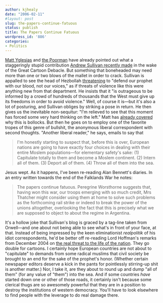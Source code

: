 ```yaml
---
author: kjhealy
date: "2006-02-11"
#layout: post
slug: the-papers-continue-fatuous
status: publish
title: The Papers Continue Fatuous
wordpress_id: '886'
categories:
- Politics
---
```


[Matt Yglesias](http://www.tpmcafe.com/node/26513) and [the Poorman](http://www.thepoorman.net/2006/02/11/we-need-to-improve-our-circulation-in-serbian/) have already pointed out what a staggeringly stupid contribution [Andrew Sullivan recently made](http://time.blogs.com/daily_dish/2006/02/blackmail.html) in the wake of the Great Cartoon Debacle. But something that boneheaded may need more than one or two blows of the mallet in order to crack. Sullivan is appalled to see the head of Hezbollah [threatening](http://www.msnbc.msn.com/id/11251690/) to "defend our prophet with our blood, not our voices," as if threats of violence like this were anything new from that department. He insists that it "is outrageous to be informed by a crowd of hundreds of thousands that the West must give up its freedoms in order to avoid violence." Well, of course it is—but it's also a lot of posturing, and Sullivan obliges by striking a pose in return. He then gives us the inevitable non-sequitur: "I'm relieved to see that this moment has forced some very hard thinking on the left." Matt has [already covered](http://www.tpmcafe.com/node/26513) why this is bollocks. But then he goes on to employ one of the favorite tropes of this genre of bullshit, the anonymous liberal correspondent with second thoughts. "Another liberal reader," he says, emails to say that

> I'm honestly starting to suspect that, before this is over, European nations are going to have exactly four choices in dealing with their entire Moslem populations—for elementary safety's sake: (1) Capitulate totally to them and become a Moslem continent. (2) Intern all of them. (3) Deport all of them. (4) Throw all of them into the sea.

Jesus wept. As it happens, I've been re-reading Alan Bennett's diaries. In an entry written towards the end of the Falklands War he notes:

> The papers continue fatuous. Peregrine Worsthorne suggests that, having won this war, our troops emerging with so much credit, Mrs Thatcher might consider using them at home to solve such problems as the forthcoming rail strike or indeed to break the power of the unions altogether, overlooking the fact that this is precisely what we are supposed to object to about the regime in Argentina.

It's a hollow joke that Sullivan's blog is graced by a tag-line taken from Orwell—and one about not being able to see what's in front of your face, at that. Instead of being impressed by the keen eliminationist *realpolitik* of his idiot correspondents, he'd be better off re-reading Lord Hoffman's remarks from December 2004 on [the real threat to the life of the nation](http://crookedtimber.org/2004/12/17/the-real-threat-the-the-life-of-the-nation/). They go double for cartoons. I certainly hope European countries are not about to "capitulate" to demands from some radical muslims that civil society be brought to an end for the sake of the prophet's honor. (Whether certain newspaper editors deserve a kick in the pants for pointlessly stirring-up shit is another matter.) Nor, I take it, are they about to round up and dump "all of them" (for any value of "them") into the sea. And if some countries *have* started down one or other of those roads, it certainly isn't because some clerical thugs are so awesomely powerful that they are in a position to destroy the institutions of western democracy. You'll have to look elsewhere to find people with the leverage to do real damage there.

